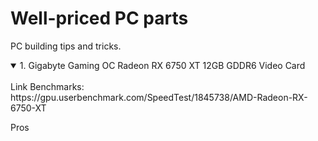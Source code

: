 # Well-priced PC parts
PC building tips and tricks.

<details open>
<summary>1. Gigabyte Gaming OC Radeon RX 6750 XT 12GB GDDR6 Video Card</summary>
<br>
Link
Benchmarks: https://gpu.userbenchmark.com/SpeedTest/1845738/AMD-Radeon-RX-6750-XT

Pros

</details>
